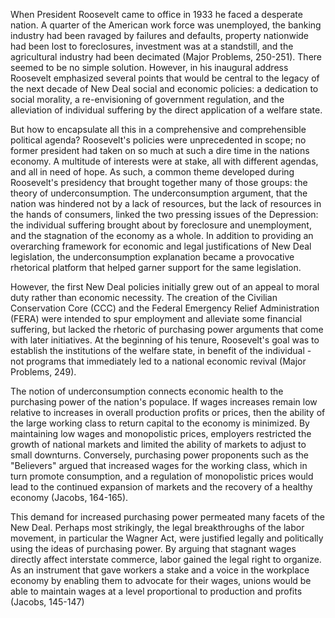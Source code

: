 When President Roosevelt came to office in 1933 he faced a desperate nation. A quarter of the American work force was unemployed, the banking industry had been ravaged by failures and defaults, property nationwide had been lost to foreclosures, investment was at a standstill, and the agricultural industry had been decimated (Major Problems, 250-251). There seemed to be no simple solution. However, in his inaugural address Roosevelt emphasized several points that would be central to the legacy of the next decade of New Deal social and economic policies: a dedication to social morality, a re-envisioning of government regulation, and the alleviation of individual suffering by the direct application of a welfare state.

But how to encapsulate all this in a comprehensive and comprehensible political agenda? Roosevelt's policies were unprecedented in scope; no former president had taken on so much at such a dire time in the nations economy. A multitude of interests were at stake, all with different agendas, and all in need of hope. As such, a common theme developed during Roosevelt's presidency that brought together many of those groups: the theory of underconsumption. The underconsumption argument, that the nation was hindered not by a lack of resources, but the lack of resources in the hands of consumers, linked the two pressing issues of the Depression: the individual suffering brought about by foreclosure and unemployment, and the stagnation of the economy as a whole. In addition to providing an overarching framework for economic and legal justifications of New Deal legislation, the underconsumption explanation became a provocative rhetorical platform that helped garner support for the same legislation.

However, the first New Deal policies initially grew out of an appeal to moral duty rather than economic necessity. The creation of the Civilian Conservation Core (CCC) and the Federal Emergency Relief Administration (FERA) were intended to spur employment and alleviate some financial suffering, but lacked the rhetoric of purchasing power arguments that come with later initiatives. At the beginning of his tenure, Roosevelt's goal was to establish the institutions of the welfare state, in benefit of the individual - not programs that immediately led to a national economic revival (Major Problems, 249).

The notion of underconsumption connects economic health to the purchasing power of the nation's populace. If wages increases remain low relative to increases in overall production profits or prices, then the ability of the large working class to return capital to the economy is minimized. By maintaining low wages and monopolistic prices, employers restricted the growth of national markets and limited the ability of markets to adjust to small downturns. Conversely, purchasing power proponents such as the "Believers" argued that increased wages for the working class, which in turn promote consumption, and a regulation of monopolistic prices would lead to the continued expansion of markets and the recovery of a healthy economy (Jacobs, 164-165).

This demand for increased purchasing power permeated many facets of the New Deal. Perhaps most strikingly, the legal breakthroughs of the labor movement, in particular the Wagner Act, were justified legally and politically using the ideas of purchasing power. By arguing that stagnant wages directly affect interstate commerce, labor gained the legal right to organize. As an instrument that gave workers a stake and a voice in the workplace economy by enabling them to advocate for their wages, unions would be able to maintain wages at a level proportional to production and profits (Jacobs, 145-147)